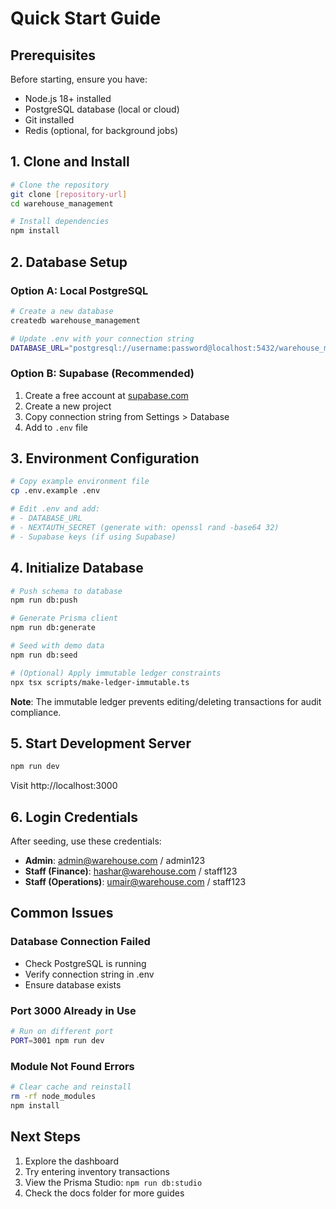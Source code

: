 # Quick Start Guide

## Prerequisites

Before starting, ensure you have:
- Node.js 18+ installed
- PostgreSQL database (local or cloud)
- Git installed
- Redis (optional, for background jobs)

## 1. Clone and Install

```bash
# Clone the repository
git clone [repository-url]
cd warehouse_management

# Install dependencies
npm install
```

## 2. Database Setup

### Option A: Local PostgreSQL
```bash
# Create a new database
createdb warehouse_management

# Update .env with your connection string
DATABASE_URL="postgresql://username:password@localhost:5432/warehouse_management"
```

### Option B: Supabase (Recommended)
1. Create a free account at [supabase.com](https://supabase.com)
2. Create a new project
3. Copy connection string from Settings > Database
4. Add to `.env` file

## 3. Environment Configuration

```bash
# Copy example environment file
cp .env.example .env

# Edit .env and add:
# - DATABASE_URL
# - NEXTAUTH_SECRET (generate with: openssl rand -base64 32)
# - Supabase keys (if using Supabase)
```

## 4. Initialize Database

```bash
# Push schema to database
npm run db:push

# Generate Prisma client
npm run db:generate

# Seed with demo data
npm run db:seed

# (Optional) Apply immutable ledger constraints
npx tsx scripts/make-ledger-immutable.ts
```

**Note**: The immutable ledger prevents editing/deleting transactions for audit compliance.

## 5. Start Development Server

```bash
npm run dev
```

Visit http://localhost:3000

## 6. Login Credentials

After seeding, use these credentials:

- **Admin**: admin@warehouse.com / admin123
- **Staff (Finance)**: hashar@warehouse.com / staff123
- **Staff (Operations)**: umair@warehouse.com / staff123

## Common Issues

### Database Connection Failed
- Check PostgreSQL is running
- Verify connection string in .env
- Ensure database exists

### Port 3000 Already in Use
```bash
# Run on different port
PORT=3001 npm run dev
```

### Module Not Found Errors
```bash
# Clear cache and reinstall
rm -rf node_modules
npm install
```

## Next Steps

1. Explore the dashboard
2. Try entering inventory transactions
3. View the Prisma Studio: `npm run db:studio`
4. Check the docs folder for more guides